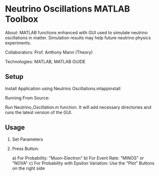 Neutrino Oscillations MATLAB Toolbox
=========

About: MATLAB functions enhanced with GUI used to simulate neutrino oscillations in matter. Simulation results may help future neutrino physics experiments.


Collaborators: Prof. Anthony Mann (Theory)


Technologies: MATLAB, MATLAB GUIDE

Setup
-------
Install Application using Neutrino Oscillations.mlappinstall

Running From Source: 

Run Neutrino_Oscillation.m function. It will add necessary directories and runs the latest version of the GUI.

Usage
-------
1) Set Parameters

2) Press Button:

    a) For Probability: "Muon-Electron"
    b) For Event Rate: "MINOS" or "NOVA"
    c) For Probability with Epsilon Variation: Use the "Plot" Buttons on the right side

